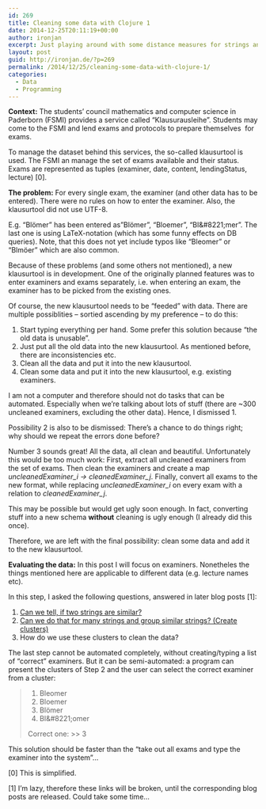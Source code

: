 ```yaml
---
id: 269
title: Cleaning some data with Clojure 1
date: 2014-12-25T20:11:19+00:00
author: ironjan
excerpt: Just playing around with some distance measures for strings and some test data.
layout: post
guid: http://ironjan.de/?p=269
permalink: /2014/12/25/cleaning-some-data-with-clojure-1/
categories:
  - Data
  - Programming
---
```


**Context:** The students&#8217; council mathematics and computer science in Paderborn (FSMI) provides a service called &#8220;Klausurausleihe&#8221;. Students may come to the FSMI and lend exams and protocols to prepare themselves  for exams.

To manage the dataset behind this services, the so-called klausurtool is used. The FSMI an manage the set of exams available and their status. Exams are represented as tuples (examiner, date, content, lendingStatus, lecture) [0].

**The problem:** For every single exam, the examiner (and other data has to be entered). There were no rules on how to enter the examiner. Also, the klausurtool did not use UTF-8.

E.g. &#8220;Blömer&#8221; has been entered as&#8221;Blömer&#8221;, &#8220;Bloemer&#8221;, &#8220;Bl\&#8221;mer&#8221;. The last one is using LaTeX-notation (which has some funny effects on DB queries). Note, that this does not yet include typos like &#8220;Bleomer&#8221; or &#8220;Blmöer&#8221; which are also common.

Because of these problems (and some others not mentioned), a new klausurtool is in development. One of the originally planned features was to enter examiners and exams separately, i.e. when entering an exam, the examiner has to be picked from the existing ones.

Of course, the new klausurtool needs to be &#8220;feeded&#8221; with data. There are multiple possiblities &#8211; sortied ascending by my preference &#8211; to do this:

  1. Start typing everything per hand. Some prefer this solution because &#8220;the old data is unusable&#8221;.
  2. Just put all the old data into the new klausurtool. As mentioned before, there are inconsistencies etc.
  3. Clean all the data and put it into the new klausurtool.
  4. Clean some data and put it into the new klausurtool, e.g. existing examiners.

I am not a computer and therefore should not do tasks that can be automated. Especially when we&#8217;re talking about lots of stuff (there are ~300 uncleaned examiners, excluding the other data). Hence, I dismissed 1.

Possibility 2 is also to be dismissed: There&#8217;s a chance to do things right; why should we repeat the errors done before?

Number 3 sounds great! All the data, all clean and beautiful. Unfortunately this would be too much work: First, extract all uncleaned examiners from the set of exams. Then clean the examiners and create a map _uncleanedExaminer\_i -> cleanedExaminer\_j_. Finally, convert all exams to the new format, while replacing _uncleanedExaminer_i_ on every exam with a relation to _cleanedExaminer_j_.

This may be possible but would get ugly soon enough. In fact, converting stuff into a new schema **without** cleaning is ugly enough (I already did this once).

Therefore, we are left with the final possibility: clean some data and add it to the new klausurtool.

**Evaluating the data:** In this post I will focus on examiners. Nonetheles the things mentioned here are applicable to different data (e.g. lecture names etc).

In this step, I asked the following questions, answered in later blog posts [1]:

  1. [Can we tell, if two strings are similar?](http://ironjan.de/cleaning-some-data-with-clojure-2 "Cleaning some data with Clojure 2")
  2. [Can we do that for many strings and group similar strings? (Create clusters)](http://ironjan.de/cleaning-some-data-with-clojure-3 "Cleaning some data with Clojure 3")
  3. How do we use these clusters to clean the data?

The last step cannot be automated completely, without creating/typing a list of &#8220;correct&#8221; examiners. But it can be semi-automated: a program can present the clusters of Step 2 and the user can select the correct examiner from a cluster:

>   1. Bleomer
>   2. Bloemer
>   3. Blömer
>   4. Bl\&#8221;omer
> 
> Correct one: >> 3

This solution should be faster than the &#8220;take out all exams and type the examiner into the system&#8221;&#8230;

[0] This is simplified.

[1] I&#8217;m lazy, therefore these links will be broken, until the corresponding blog posts are released. Could take some time&#8230;